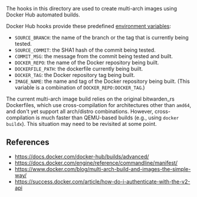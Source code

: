 The hooks in this directory are used to create multi-arch images using Docker Hub automated builds.

Docker Hub hooks provide these predefined [environment variables](https://docs.docker.com/docker-hub/builds/advanced/#environment-variables-for-building-and-testing):

* `SOURCE_BRANCH`: the name of the branch or the tag that is currently being tested.
* `SOURCE_COMMIT`: the SHA1 hash of the commit being tested.
* `COMMIT_MSG`: the message from the commit being tested and built.
* `DOCKER_REPO`: the name of the Docker repository being built.
* `DOCKERFILE_PATH`: the dockerfile currently being built.
* `DOCKER_TAG`: the Docker repository tag being built.
* `IMAGE_NAME`: the name and tag of the Docker repository being built. (This variable is a combination of `DOCKER_REPO:DOCKER_TAG`.)

The current multi-arch image build relies on the original bitwarden_rs Dockerfiles, which use cross-compilation for architectures other than `amd64`, and don't yet support all arch/distro combinations. However, cross-compilation is much faster than QEMU-based builds (e.g., using `docker buildx`). This situation may need to be revisited at some point.

## References

* https://docs.docker.com/docker-hub/builds/advanced/
* https://docs.docker.com/engine/reference/commandline/manifest/
* https://www.docker.com/blog/multi-arch-build-and-images-the-simple-way/
* https://success.docker.com/article/how-do-i-authenticate-with-the-v2-api

